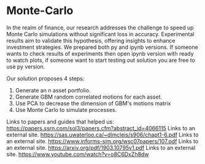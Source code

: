 # Monte-Carlo
In the realm of finance, our research addresses the challenge to speed up Monte Carlo simulations without significant loss in accuracy.   Experimental results aim to validate this hypothesis, offering insights to enhance investment strategies.
We prepared both py and ipynb versions. If someone wants to check results of experiments then open ipynb version with ready to watch plots, if someone want to start testing out solution you are free to use py version. 

Our solution proposes 4 steps:
1. Generate an n asset portfolio.
2. Generate GBM random correlated motions for each asset.
3. Use PCA to decrease the dimension of GBM's motions matrix
4. Use Monte Carlo to simulate processes.

Links to papers and guides that helped us:
https://papers.ssrn.com/sol3/papers.cfm?abstract_id=4066115 Links to an external site.
https://sas.uwaterloo.ca/~dlmcleis/s906/chapt1-6.pdf Links to an external site.
https://www.informs-sim.org/wsc07papers/107.pdf Links to an external site.
https://arxiv.org/pdf/1903.10795v1.pdf Links to an external site.
https://www.youtube.com/watch?v=o8C6DxZh8dw
